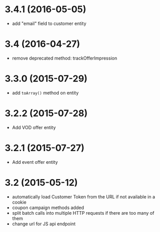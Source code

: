 3.4.1 (2016-05-05)
==================
* add "email" field to customer entity

3.4 (2016-04-27)
================
* remove deprecated method: trackOfferImpression

3.3.0 (2015-07-29)
==================
* add `toArray()` method on entity

3.2.2 (2015-07-28)
==================
* Add VOD offer entity

3.2.1 (2015-07-27)
==================
* Add event offer entity

3.2 (2015-05-12)
================

* automatically load Customer Token from the URL if not available in a cookie
* coupon campaign methods added
* split batch calls into multiple HTTP requests if there are too many of them
* change url for JS api endpoint
